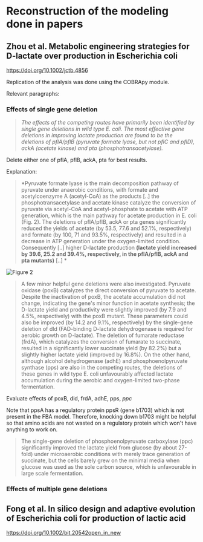 # Reconstruction of the modeling done in papers

## Zhou et al. Metabolic engineering strategies for D-lactate over production in Escherichia coli
https://doi.org/10.1002/jctb.4856

Replication of the analysis was done using the COBRApy module. 

Relevant paragraphs:

### Effects of single gene deletion

> *The effects of the competing routes have primarily been identified by 
single gene deletions in wild type E. coli. The most effective gene deletions 
in improving lactate production are found to be the deletions of pflA/pflB 
(pyruvate formate lyase, but not pflC and pflD), ackA (acetate kinase) and pta 
(phosphotransacetylase).*

Delete either one of pflA, pflB, ackA, pta for best results.

Explanation:

> *Pyruvate formate lyase is the main decomposition 
pathway of pyruvate under anaerobic conditions, with formate and acetylcoenzyme A 
(acetyl-CoA) as the products [..] the phosphotransacetylase 
and acetate kinase catalyze the conversion of pyruvate via acetyl-CoA and 
acetyl-phosphate to acetate with ATP generation, which is the main pathway for 
acetate production in E. coli (Fig. 2). The deletions of pflA/pflB, ackA or 
pta genes significantly reduced the yields of acetate (by 53.5, 77.6 and 52.1%, 
respectively) and formate (by 100, 71 and 93.5%, respectively) and resulted 
in a decrease in ATP generation under the oxygen-limited condition. 
Consequently [..] higher D-lactate production **(lactate yield increased by 
39.6, 25.2 and 39.4%, respectively, in the pflA/pflB, ackA and pta mutants)** 
[..] *

![Figure 2](https://onlinelibrary.wiley.com/cms/asset/b4fb6804-e9fe-44ef-8847-1c1fac05dca5/jctb4856-fig-0002-m.jpg)

> A few minor helpful gene deletions were also investigated. 
Pyruvate oxidase (poxB) catalyzes the direct conversion of pyruvate to acetate. 
Despite the inactivation of poxB, the acetate accumulation did not change, 
indicating the gene's minor function in acetate synthesis; 
the D-lactate yield and productivity were slightly improved (by 7.9 and 4.5%, 
respectively) with the poxB mutant. These parameters could also be improved 
(by 14.2 and 9.1%, respectively) by the single-gene deletion of dld 
(FAD-binding D-lactate dehydrogenase is required for aerobic growth on D-lactate). 
The deletion of fumarate reductase (frdA), which catalyzes the conversion of 
fumarate to succinate, resulted in a significantly lower succinate yield 
(by 82.2%) but a slightly higher lactate yield (improved by 16.8%). 
On the other hand, although alcohol dehydrogenase (adhE) and 
phosphoenolpyruvate synthase (pps) are also in the competing routes, 
the deletions of these genes in wild type E. coli unfavourably affected lactate 
accumulation during the aerobic and oxygen-limited two-phase fermentation.

Evaluate effects of poxB, dld, frdA, adhE, pps, *ppc*

Note that ppsA has a regulatory protein ppsR (gene b1703) which is
not present in the FBA model. 
Therefore, knocking down b1703 might be helpful so that amino acids are
not wasted on a regulatory protein which won't have anything to work on.


> The single-gene deletion of phosphoenolpyruvate carboxylase (ppc) 
> significantly improved the lactate yield from glucose (by about 27-fold) 
> under microaerobic conditions with merely trace generation of succinate, 
> but the cells barely grew on the minimal media when glucose was used as 
> the sole carbon source, which is unfavourable in large scale fermentation.

### Effects of multiple gene deletions



## Fong et al. In silico design and adaptive evolution of Escherichia coli for production of lactic acid
https://doi.org/10.1002/bit.20542open_in_new